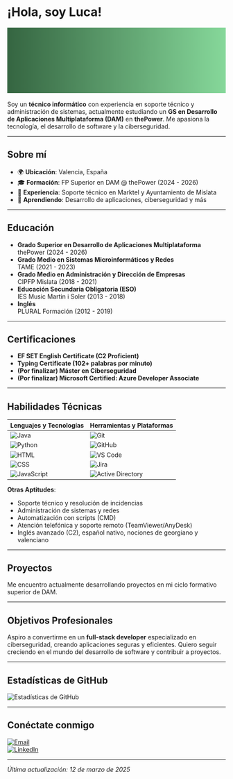# ¡Hola, soy Luca!

![Banner de Luca Benidze](https://github.com/luucabg/luucabg/blob/main/banner.png) 

Soy un **técnico informático** con experiencia en soporte técnico y administración de sistemas, actualmente estudiando un **GS en Desarrollo de Aplicaciones Multiplataforma (DAM)** en **thePower**. Me apasiona la tecnología, el desarrollo de software y la ciberseguridad.

---

## Sobre mí

- 🌍 **Ubicación**: Valencia, España  
- 🎓 **Formación**: FP Superior en DAM @ thePower (2024 - 2026)  
- 💼 **Experiencia**: Soporte técnico en Marktel y Ayuntamiento de Mislata  
- 🌱 **Aprendiendo**: Desarrollo de aplicaciones, ciberseguridad y más

---

## Educación

- **Grado Superior en Desarrollo de Aplicaciones Multiplataforma**  
  thePower (2024 - 2026)  
- **Grado Medio en Sistemas Microinformáticos y Redes**  
  TAME (2021 - 2023)  
- **Grado Medio en Administración y Dirección de Empresas**  
  CIPFP Mislata (2018 - 2021)  
- **Educación Secundaria Obligatoria (ESO)**  
  IES Music Martin i Soler (2013 - 2018)  
- **Inglés**  
  PLURAL Formación (2012 - 2019)

---

## Certificaciones

- **EF SET English Certificate (C2 Proficient)**  
- **Typing Certificate (102+ palabras por minuto)**  
- **(Por finalizar) Máster en Ciberseguridad**  
- **(Por finalizar) Microsoft Certified: Azure Developer Associate**

---

## Habilidades Técnicas

| Lenguajes y Tecnologías        | Herramientas y Plataformas         |
|--------------------------------|------------------------------------|
| ![Java](https://img.shields.io/badge/-Java-007396?style=flat-square&logo=java) | ![Git](https://img.shields.io/badge/-Git-F05032?style=flat-square&logo=git&logoColor=white) |
| ![Python](https://img.shields.io/badge/-Python-3776AB?style=flat-square&logo=python) | ![GitHub](https://img.shields.io/badge/-GitHub-181717?style=flat-square&logo=github) |
| ![HTML](https://img.shields.io/badge/-HTML-E34F26?style=flat-square&logo=html5) | ![VS Code](https://img.shields.io/badge/-VS%20Code-007ACC?style=flat-square&logo=visual-studio-code) |
| ![CSS](https://img.shields.io/badge/-CSS-1572B6?style=flat-square&logo=css3) | ![Jira](https://img.shields.io/badge/-Jira-0052CC?style=flat-square&logo=jira) |
| ![JavaScript](https://img.shields.io/badge/-JavaScript-F7DF1E?style=flat-square&logo=javascript) | ![Active Directory](https://img.shields.io/badge/-Active%20Directory-0078D4?style=flat-square&logo=microsoft) |

**Otras Aptitudes**:  
- Soporte técnico y resolución de incidencias  
- Administración de sistemas y redes  
- Automatización con scripts (CMD)  
- Atención telefónica y soporte remoto (TeamViewer/AnyDesk)  
- Inglés avanzado (C2), español nativo, nociones de georgiano y valenciano

---

## Proyectos

Me encuentro actualmente desarrollando proyectos en mi ciclo formativo superior de DAM.

---

## Objetivos Profesionales

Aspiro a convertirme en un **full-stack developer** especializado en ciberseguridad, creando aplicaciones seguras y eficientes. Quiero seguir creciendo en el mundo del desarrollo de software y contribuir a proyectos.

---

## Estadísticas de GitHub

![Estadísticas de GitHub](https://github-readme-stats.vercel.app/api?username=luucabg&show_icons=true&theme=radical)

---

## Conéctate conmigo

[![Email](https://img.shields.io/badge/Email-lucabenidze@gmail.com-red?style=for-the-badge&logo=gmail)](mailto:contactolucab@gmail.com)  
[![LinkedIn](https://img.shields.io/badge/LinkedIn-lucabenidze-blue?style=for-the-badge&logo=linkedin)](https://www.linkedin.com/in/lucabenidze)  

---

*Última actualización: 12 de marzo de 2025*
